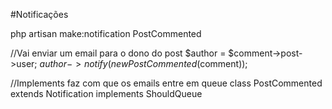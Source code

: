 #Notificações

php artisan make:notification PostCommented

//Vai enviar um email para o dono do post
$author = $comment->post->user;
$author->notify(new PostCommented($comment));

//Implements faz com que os emails entre em queue
class PostCommented extends Notification implements ShouldQueue